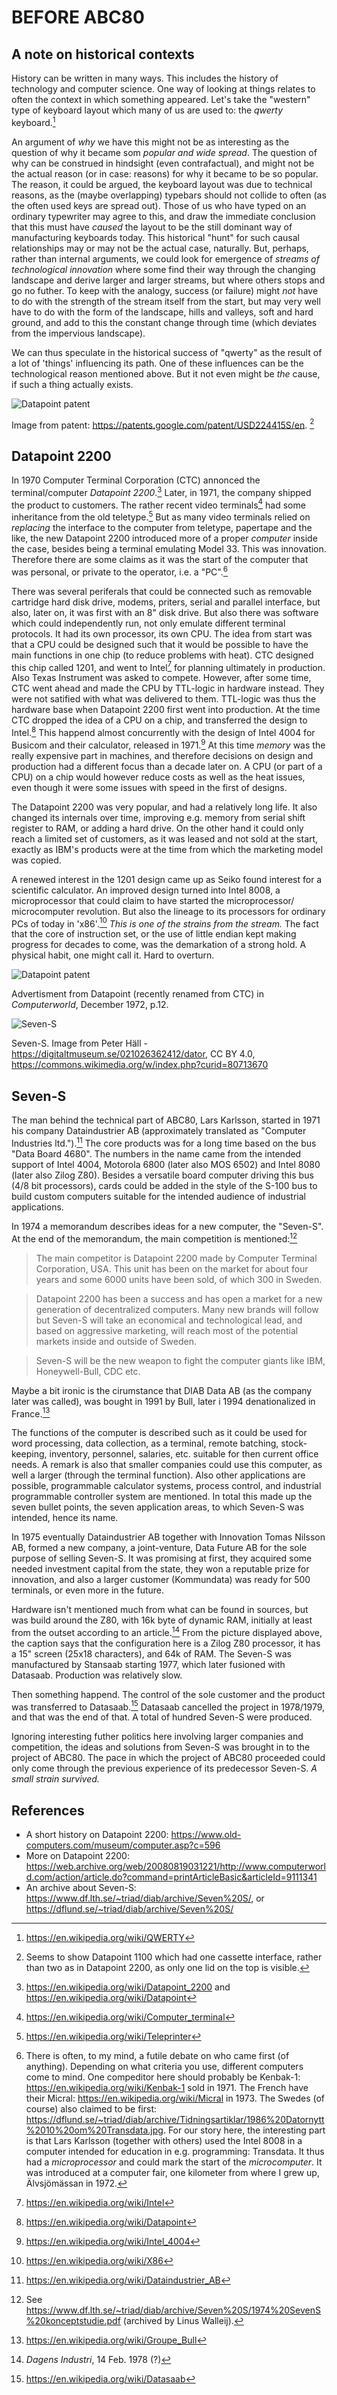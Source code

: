 
# BEFORE ABC80

## A note on historical contexts

History can be written in many ways. This includes the history of technology
and computer science. One way of looking at things relates to often the context
in which something appeared. Let's take the "western" type of keyboard layout
which many of us are used to: the *qwerty* keyboard.[^qwerty]

An argument of *why* we have this might not be as interesting as the question
of why it became som *popular and wide spread*. The question of why can be
construed in hindsight (even contrafactual), and might not be the actual
reason (or in case: reasons) for why it became to be so popular. The reason,
it could be argued, the keyboard layout was due to technical reasons, as the
(maybe overlapping) typebars should not collide to often (as the often used
keys are spread out). Those of us who have typed on an ordinary typewriter
may agree to this, and draw the immediate conclusion that this must have
*caused* the layout to be the still dominant way of manufacturing keyboards today.
This historical "hunt" for such causal relationships may or may not be the
actual case, naturally. But, perhaps, rather than internal arguments, we
could look for emergence of *streams of technological innovation* where
some find their way through the changing landscape and derive larger and
larger streams, but where others stops and go no futher.
To keep with the analogy, success (or failure) might *not* have to do with the
strength of the stream itself from the start, but may very well have to do
with the form of the landscape, hills and valleys, soft and hard ground, and
add to this the constant change through time (which deviates from the impervious
landscape).

We can thus speculate in the historical success of "qwerty" as the result
of a lot of 'things' influencing its path. One of these influences can be
the technological reason mentioned above. But it not even might be
*the* cause, if such a thing actually exists.

[^qwerty]: https://en.wikipedia.org/wiki/QWERTY




![Datapoint patent](assets/images/datapoint-2200.jpeg)

Image from patent: https://patents.google.com/patent/USD224415S/en.
[^patent]

[^patent]: Seems to show Datapoint 1100 which had one cassette interface,
rather than two as in Datapoint 2200, as only one lid on the top is visible.


## Datapoint 2200

In 1970 Computer Terminal Corporation (CTC) annonced the terminal/computer
*Datapoint 2200*.[^datapoint] Later, in 1971, the company shipped the
product to customers. The rather recent video terminals[^terminal] had some
inheritance from the old teletype.[^teletype] But as many video terminals
relied on *replacing* the interface to the computer from teletype, papertape
and the like, the new Datapoint 2200 introduced more of a proper *computer*
inside the case, besides being a terminal emulating Model 33. This was
innovation. Therefore there are some claims as it was the start of the
computer that was personal, or private to the operator, i.e. a "PC".[^disc]

There was several periferals that could be connected such as removable
cartridge hard disk drive, modems, priters, serial and parallel interface,
but also, later on, it was first with an 8" disk drive. But also there was
software which could independently run, not only emulate different terminal
protocols. It had its own processor, its own CPU. The idea from start was
that a CPU could be designed such that it would be possible to have the
main functions in one chip (to reduce problems with heat). CTC designed
this chip called 1201, and went to Intel[^intel] for planning ultimately
in production. Also Texas Instrument was asked to compete. However, after
some time, CTC went ahead and made the CPU by TTL-logic in hardware instead.
They were not satified with what was delivered to them. TTL-logic was thus
the hardware base when Datapoint 2200 first went into production.
At the time CTC dropped the idea of a CPU on a chip, and transferred
the design to Intel.[^datap] This happend almost concurrently with the
design of Intel 4004 for Busicom and their calculator, released in 1971.[^intelf]
At this time *memory* was the really expensive part in machines, and
therefore decisions on design and production had a different focus
than a decade later on. A CPU (or part of a CPU) on a chip would however
reduce costs as well as the heat issues, even though it were some issues
with speed in the first of designs.

The Datapoint 2200 was very popular, and had a relatively long life. It also
changed its internals over time, improving e.g. memory from serial shift
register to RAM, or adding a hard drive. On the other hand it could only
reach a limited set of customers, as it was leased and not sold at the start,
exactly as IBM's products were at the time from which the marketing model was
copied.

A renewed interest in the 1201 design came up as Seiko found interest for a
scientific calculator. An improved design turned into Intel 8008, a
microprocessor that could claim to have started the microprocessor/
microcomputer revolution. But also the lineage to its processors for ordinary
PCs of today in 'x86'.[^xintel] *This is one of the strains from the stream.*
The fact that the core of instruction set, or the use of little endian kept
making progress for decades to come, was the demarkation of a strong hold.
A physical habit, one might call it. Hard to overturn.

![Datapoint patent](assets/images/cw20dec1972.jpeg)

Advertisment from Datapoint (recently renamed from CTC)
in *Computerworld*, December 1972, p.12.


[^datapoint]: https://en.wikipedia.org/wiki/Datapoint_2200
and https://en.wikipedia.org/wiki/Datapoint
[^teletype]: https://en.wikipedia.org/wiki/Teleprinter
[^disc]: There is often, to my mind, a futile debate on who came first
(of anything). Depending on what criteria you use, different computers
come to mind. One compeditor here should probably be Kenbak-1:
https://en.wikipedia.org/wiki/Kenbak-1 sold in 1971. The French have
their Micral: https://en.wikipedia.org/wiki/Micral in 1973.
The Swedes (of course) also claimed to be first:
https://dflund.se/~triad/diab/archive/Tidningsartiklar/1986%20Datornytt%2010%20om%20Transdata.jpg.
For our story here, the interesting part is that Lars Karlsson (together
with others) used the Intel 8008 in a computer intended for education
in e.g. programming: Transdata. It thus had a *microprocessor* and
could mark the start of the *microcomputer*. It was introduced at a
computer fair, one kilometer from where I grew up, Älvsjömässan in 1972.
[^terminal]: https://en.wikipedia.org/wiki/Computer_terminal
[^intel]: https://en.wikipedia.org/wiki/Intel
[^datap]: https://en.wikipedia.org/wiki/Datapoint
[^intelf]: https://en.wikipedia.org/wiki/Intel_4004
[^xintel]: https://en.wikipedia.org/wiki/X86




![Seven-S](assets/images/sevens.jpeg)

Seven-S. Image from Peter Häll - https://digitaltmuseum.se/021026362412/dator,
CC BY 4.0, https://commons.wikimedia.org/w/index.php?curid=80713670

## Seven-S

The man behind the technical part of ABC80, Lars Karlsson, started in 1971 his
company Dataindustrier AB (approximately translated as "Computer Industries
ltd.").[^diab] The core products was for a long time based on the bus "Data Board
4680". The numbers in the name came from the intended support of Intel 4004,
Motorola 6800 (later also MOS 6502) and Intel 8080 (later also Zilog Z80).
Besides a versatile board computer driving this bus (4/8 bit processors), cards
could be added in the style of the S-100 bus to build custom computers
suitable for the intended audience of industrial applications.

In 1974 a memorandum describes ideas for a new computer, the "Seven-S". At the 
end of the memorandum, the main competition is mentioned:[^triad]

> The main competitor is Datapoint 2200 made by Computer Terminal
Corporation, USA. This unit has been on the market for about four
years and some 6000 units have been sold, of which 300 in Sweden.

> Datapoint 2200 has been a success and has open a market for a new
generation of decentralized computers. Many new brands will follow
but Seven-S will take an economical and technological lead, and
based on aggressive marketing, will reach most of the potential
markets inside and outside of Sweden.

> Seven-S will be the new weapon to fight the computer giants
like IBM, Honeywell-Bull, CDC etc.

Maybe a bit ironic is the cirumstance that DIAB Data AB (as the company later was
called), was bought in 1991 by Bull, later i 1994 denationalized in France.[^bull]

The functions of the computer is described such as it could be used for word
processing, data collection, as a terminal, remote batching, stock-keeping,
inventory, personnel, salaries, etc. suitable for then current office needs.
A remark is also that smaller companies could use this computer, as well a
larger (through the terminal function). Also other applications are possible,
programmable calculator systems, process control, and industrial programmable
controller system are mentioned. In total this made up the seven bullet points,
the seven application areas, to which Seven-S was intended, hence its name.

In 1975 eventually Dataindustrier AB together with Innovation Tomas Nilsson AB,
formed a new company, a joint-venture, Data Future AB for the sole purpose of
selling Seven-S. It was promising at first, they acquired some needed investment
capital from the state, they won a reputable prize for innovation, and also a
larger customer (Kommundata) was ready for 500 terminals, or even more in the future.

Hardware isn't mentioned much from what can be found in sources, but was build around
the Z80, with 16k byte of dynamic RAM, initially at least from the outset according
to an article.[^di] From the picture displayed above, the caption says that the
configuration here is a Zilog Z80 processor, it has a 15" screen (25x18 characters),
and 64k of RAM. The Seven-S was manufactured by Stansaab starting 1977, which later
fusioned with Datasaab. Production was relatively slow.

Then something happend. The control of the sole customer and the product was transferred
to Datasaab.[^datasaab] Datasaab cancelled the project in 1978/1979, and that was the
end of that. A total of hundred Seven-S were produced.

Ignoring interesting futher politics here involving larger companies and competition,
the ideas and solutions from Seven-S was brought in to the project of ABC80. The pace
in which the project of ABC80 proceeded could only come through the previous experience
of its predecessor Seven-S. *A small strain survived.*


[^diab]: https://en.wikipedia.org/wiki/Dataindustrier_AB
[^diabsv]: https://sv.wikipedia.org/wiki/Dataindustrier_AB
[^triad]: See https://www.df.lth.se/~triad/diab/archive/Seven%20S/1974%20SevenS%20konceptstudie.pdf (archived by Linus Walleij).
[^bull]: https://en.wikipedia.org/wiki/Groupe_Bull
[^di]: *Dagens Industri*, 14 Feb. 1978 (?)
[^datasaab]: https://en.wikipedia.org/wiki/Datasaab


## References

* A short history on Datapoint 2200: https://www.old-computers.com/museum/computer.asp?c=596
* More on Datapoint 2200: https://web.archive.org/web/20080819031221/http://www.computerworld.com/action/article.do?command=printArticleBasic&articleId=9111341
* An archive about Seven-S: https://www.df.lth.se/~triad/diab/archive/Seven%20S/, or
https://dflund.se/~triad/diab/archive/Seven%20S/
